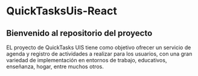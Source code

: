 # QuickTasksUis-React


## Bienvenido al repositorio del proyecto


EL proyecto de QuickTasks UIS tiene como objetivo ofrecer un servicio de agenda y registro de actividades a realizar para los usuarios, con una gran variedad de implementación en entornos de trabajo, educativos, enseñanza, hogar, entre muchos otros.
